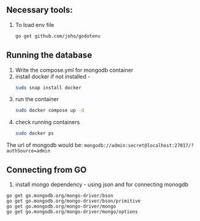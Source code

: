 ## Necessary tools:
1. To load env file
    ```bash
    go get github.com/joho/godotenv
    ```

## Running the database
1. Write the compose.yml for mongodb container
2. install docker if not installed -
    ```bash
    sudo snap install docker
    ```
3. run the container
    ```bash
    sudo docker compose up -d
    ```
4. check running containers
    ```bash
    sudo docker ps
    ```

The url of mongodb would be: `mongodb://admin:secret@localhost:27017/?authSource=admin`


## Connecting from GO
1. install mongo dependency - using json and for connecting monogdb
```
go get go.mongodb.org/mongo-driver/bson
go get go.mongodb.org/mongo-driver/bson/primitive
go get go.mongodb.org/mongo-driver/mongo
go get go.mongodb.org/mongo-driver/mongo/options
```
